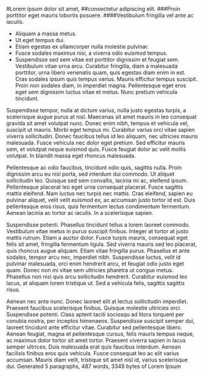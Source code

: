 

#Lorem ipsum dolor sit amet, 
##consectetur adipiscing elit. 
###Proin porttitor eget mauris lobortis posuere. 
####Vestibulum fringilla vel ante ac iaculis. 

* Aliquam a massa metus. 
* Ut eget tempus dui. 
* Etiam egestas ex ullamcorper nulla molestie pulvinar. 
* Fusce sodales maximus nisi, a viverra odio euismod tempus. 
* Suspendisse sed sem vitae est porttitor dignissim et feugiat sem. Vestibulum vitae urna arcu. Curabitur fringilla, diam a malesuada porttitor, urna libero venenatis quam, quis egestas diam enim in est. Cras sodales ipsum quis tempus varius. Mauris efficitur tempus suscipit. Proin non sodales diam, in imperdiet magna. Pellentesque eget eros eget sem dignissim luctus vitae et metus. Nunc pretium vehicula tincidunt.

Suspendisse tempor, nulla at dictum varius, nulla justo egestas turpis, a scelerisque augue purus at nisl. Maecenas sit amet mauris in leo consequat gravida sit amet volutpat nunc. Donec enim nibh, tempus et vehicula vel, suscipit ut mauris. Morbi eget tempus mi. Curabitur varius orci vitae sapien viverra sollicitudin. Donec faucibus tellus id leo aliquam, nec ultricies mauris malesuada. Fusce vehicula nec dolor eget pretium. Sed efficitur mauris sem, et volutpat neque euismod quis. Fusce feugiat dolor ac velit mollis volutpat. In blandit massa eget rhoncus malesuada.

Pellentesque ac odio faucibus, tincidunt odio quis, sagittis nulla. Proin dignissim arcu eu nisl porta, sed interdum dui commodo. Ut aliquet sollicitudin leo. Quisque sed sem convallis, lacinia mi ac, eleifend ipsum. Pellentesque placerat leo eget urna consequat placerat. Fusce sagittis mattis eleifend. Nam luctus nec turpis nec mattis. Cras eleifend, sapien eu pulvinar aliquet, velit velit euismod ex, ac accumsan justo tortor id est. Duis pellentesque eros risus, quis fermentum lectus condimentum fermentum. Aenean lacinia ac tortor ac iaculis. In a scelerisque sapien.

Suspendisse potenti. Phasellus tincidunt tellus a lorem laoreet commodo. Vestibulum vitae metus in purus suscipit finibus. Integer at tortor at justo mattis rutrum. Etiam a auctor dolor. Fusce turpis mauris, consequat eget felis sit amet, fringilla fermentum ligula. Sed viverra mauris sed leo placerat, quis rhoncus augue aliquam. Etiam vitae fringilla purus. Phasellus et ante sodales, tempor arcu nec, imperdiet nibh. Suspendisse luctus, velit id pulvinar malesuada, orci enim hendrerit arcu, et feugiat odio justo eget quam. Donec non mi vitae sem ultricies pharetra ut congue metus. Phasellus non nisi quis arcu sollicitudin hendrerit. Curabitur euismod leo lacus, at aliquam lorem tristique ut. Sed a vehicula felis, sagittis sagittis risus.

Aenean nec ante nunc. Donec laoreet elit at lectus sollicitudin imperdiet. Praesent faucibus scelerisque finibus. Quisque molestie ultricies orci. Suspendisse potenti. Class aptent taciti sociosqu ad litora torquent per conubia nostra, per inceptos himenaeos. Suspendisse suscipit semper dui, laoreet tincidunt ante efficitur vitae. Curabitur sed pellentesque libero. Aenean feugiat, magna et pellentesque cursus, felis mauris tempus neque, ac maximus dolor tortor sit amet tortor. Praesent viverra sapien in lacus semper ultrices. Duis malesuada erat quis faucibus interdum. Aenean facilisis finibus eros quis vehicula. Fusce consequat leo ac elit varius accumsan. Mauris diam velit, tristique sit amet nisl id, varius scelerisque dui.
Generated 5 paragraphs, 487 words, 3349 bytes of Lorem Ipsum
